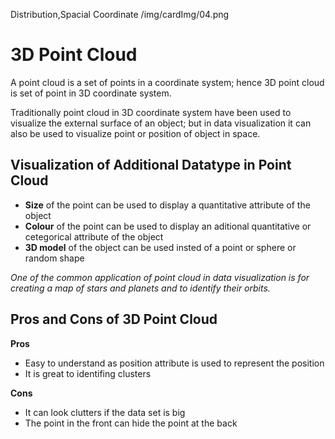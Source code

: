 Distribution,Spacial Coordinate
/img/cardImg/04.png
# 3D Point Cloud

A point cloud is a set of points in a coordinate system; hence 3D point cloud is set of point in 3D coordinate system. 

Traditionally point cloud in 3D coordinate system have been used to visualize the external surface of an object; but in data visualization it can also be used to visualize point or position of object in space.

## Visualization of Additional Datatype in Point Cloud

* __Size__ of the point can be used to display a quantitative attribute of the object
* __Colour__ of the point can be used to display an aditional quantitative or cetegorical attribute of the object
* __3D model__ of the object can be used insted of a point or sphere or random shape

_One of the common application of point cloud in data visualization is for creating a map of stars and planets and to identify their orbits._

## Pros and Cons of 3D Point Cloud

__Pros__
* Easy to understand as position attribute is used to represent the position
* It is great to identifing clusters

__Cons__
* It can look clutters if the data set is big
* The point in the front can hide the point at the back